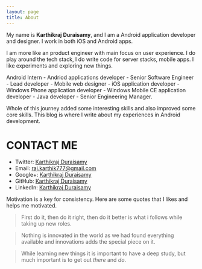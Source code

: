 ```yaml
---
layout: page
title: About
---
```



My name is <strong>Karthikraj Duraisamy</strong>, and I am a Android application developer and designer. I work in both iOS and Android apps.

I am more like an product engineer with main focus on user experience. I do play around the tech stack, I do write code for server stacks, mobile apps. I like experiments and exploring new things.

Android Intern - Andriod applications developer - Senior Software Engineer - Lead developer - Mobile web designer - iOS application developer - Windows Phone application developer - Windows Mobile CE application developer - Java developer - Senior Engineering Manager.

Whole of this journey added some interesting skills and also improved some core skills. This blog is where I write about my experiences in Android development.



# CONTACT ME
<ul>
<li>Twitter: <a href="https://twitter.com/MeKarthikraj">Karthikraj Duraisamy</a></li>
<li>Email: <a href="mailto:raj.karthik777@gmail.com">raj.karthik777@gmail.com</a></li>
<li>Google+: <a href="https://plus.google.com/+karthikrajduraisamyprofile/">Karthikraj Duraisamy</a></li>
<li>GitHub: <a href="https://github.com/karthikraj-duraisamy">Karthikraj Duraisamy</a></li>
<li>LinkedIn: <a href="https://in.linkedin.com/in/karthikrajduraisamy">Karthikraj Duraisamy</a></li>
</ul>


Motivation is a key for consistency. Here are some quotes that I likes and helps me motivated.

> First do it, then do it right, then do it better is what i follows while taking up new roles.

> Nothing is innovated in the world as we had found everything available and innovations adds the special piece on it.

> While learning new things it is important to have a deep study, but much important is to get out *there* and *do*.

